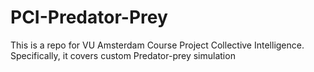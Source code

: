 # PCI-Predator-Prey
This is a repo for VU Amsterdam Course Project Collective Intelligence. Specifically, it covers custom Predator-prey simulation
